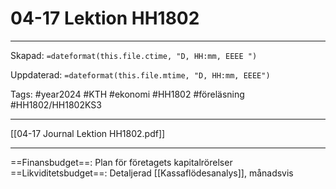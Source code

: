 # 04-17 Lektion HH1802

---

Skapad: `=dateformat(this.file.ctime, "D, HH:mm, EEEE ")`

Uppdaterad: `=dateformat(this.file.mtime, "D, HH:mm, EEEE")`

Tags: #year2024 #KTH #ekonomi #HH1802 #föreläsning #HH1802/HH1802KS3

---

[[04-17 Journal Lektion HH1802.pdf]]

---

==Finansbudget==: Plan för företagets kapitalrörelser
==Likviditetsbudget==: Detaljerad [[Kassaflödesanalys]], månadsvis
